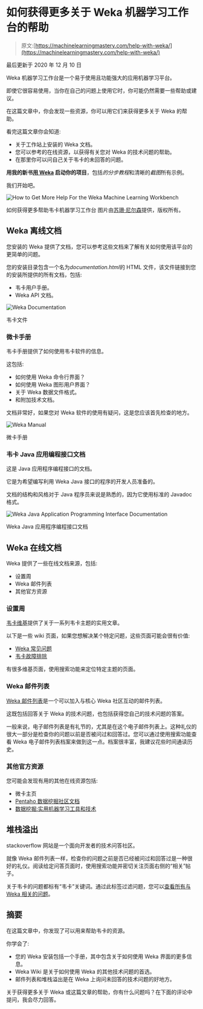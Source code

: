 # 如何获得更多关于 Weka 机器学习工作台的帮助

> 原文:[https://machinelearningmastery.com/help-with-weka/](https://machinelearningmastery.com/help-with-weka/)

最后更新于 2020 年 12 月 10 日

Weka 机器学习工作台是一个易于使用且功能强大的应用机器学习平台。

即使它很容易使用，当你在自己的问题上使用它时，你可能仍然需要一些帮助或建议。

在这篇文章中，你会发现一些资源，你可以用它们来获得更多关于 Weka 的帮助。

看完这篇文章你会知道:

*   关于工作站上安装的 Weka 文档。
*   您可以参考的在线资源，以获得有关您对 Weka 的技术问题的帮助。
*   在那里你可以问自己关于韦卡的未回答的问题。

**用我的新书[用 Weka](https://machinelearningmastery.com/machine-learning-mastery-weka/) 启动你的项目**，包括*的分步教程*和清晰的*截图*所有示例。

我们开始吧。

![How to Get More Help For the Weka Machine Learning Workbench](img/c56ff950b6ca73b7d90e3f9712b94fdd.png)

如何获得更多帮助韦卡机器学习工作台
图片由[苏珊·尼尔森](https://www.flickr.com/photos/infomastern/15977095819/)提供，版权所有。

## Weka 离线文档

您安装的 Weka 提供了文档，您可以参考这些文档来了解有关如何使用该平台的更简单的问题。

您的安装目录包含一个名为*documentation.html*的 HTML 文件，该文件链接到您的安装所提供的所有文档，包括:

*   韦卡用户手册。
*   Weka API 文档。

![Weka Documentation](img/d84578a9e249094c538c7c720c8c9357.png)

韦卡文件

### 微卡手册

韦卡手册提供了如何使用韦卡软件的信息。

这包括:

*   如何使用 Weka 命令行界面？
*   如何使用 Weka 图形用户界面？
*   关于 Weka 数据文件格式。
*   和附加技术文档。

文档非常好，如果您对 Weka 软件的使用有疑问，这是您应该首先检查的地方。

![Weka Manual](img/3151e9d0493ab3115535030269ea2401.png)

微卡手册

### 韦卡 Java 应用编程接口文档

这是 Java 应用程序编程接口的文档。

它是为希望编写利用 Weka Java 接口的程序的开发人员准备的。

文档的结构和风格对于 Java 程序员来说是熟悉的，因为它使用标准的 Javadoc 格式。

![Weka Java Application Programming Interface Documentation](img/d6828453d08206c1aabf3a48e2b8d4e5.png)

Weka Java 应用程序编程接口文档

## Weka 在线文档

Weka 提供了一些在线文档来源，包括:

*   设置周
*   Weka 邮件列表
*   其他官方资源

### 设置周

[韦卡维基](https://waikato.github.io/weka-wiki/)提供了关于一系列韦卡主题的实用文章。

以下是一些 wiki 页面，如果您想解决某个特定问题，这些页面可能会很有价值:

*   [Weka 常见问题](https://waikato.github.io/weka-wiki/faq/)
*   [韦卡故障排除](https://waikato.github.io/weka-wiki/troubleshooting/)

有很多维基页面，使用搜索功能来定位特定主题的页面。

### Weka 邮件列表

[Weka 邮件列表](https://list.waikato.ac.nz/mailman/listinfo/wekalist)是一个可以加入与核心 Weka 社区互动的邮件列表。

这既包括回答关于 Weka 的技术问题，也包括获得您自己的技术问题的答案。

一般来说，电子邮件列表是有礼节的，尤其是在这个电子邮件列表上。这种礼仪的很大一部分是检查你的问题以前是否被问过和回答过。您可以通过使用搜索功能查看 Weka 电子邮件列表档案来做到这一点。档案很丰富，我建议花些时间通读历史。

### 其他官方资源

您可能会发现有用的其他在线资源包括:

*   微卡主页
*   [Pentaho 数据挖掘社区文档](http://wiki.pentaho.com/display/DATAMINING/Pentaho+Data+Mining+Community+Documentation)
*   [数据挖掘:实用机器学习工具和技术](https://amzn.to/340LRLA)

## 堆栈溢出

stackoverflow 网站是一个面向开发者的技术问答社区。

就像 Weka 邮件列表一样，检查你的问题之前是否已经被问过和回答过是一种很好的礼仪。阅读给定问答页面时，使用搜索功能并密切关注页面右侧的“相关”帖子。

关于韦卡的问题都标有“韦卡”关键词。通过此标签过滤问题，您可以[查看所有与 Weka 相关的问题](https://stackoverflow.com/questions/tagged/weka)。

## 摘要

在这篇文章中，你发现了可以用来帮助韦卡的资源。

你学会了:

*   您的 Weka 安装包括一个手册，其中包含关于如何使用 Weka 界面的更多信息。
*   Weka Wiki 是关于如何使用 Weka 的其他技术问题的首选。
*   邮件列表和堆栈溢出是在 Weka 上询问未回答的技术问题的好地方。

关于获得更多关于 Weka 或这篇文章的帮助，你有什么问题吗？在下面的评论中提问，我会尽力回答。